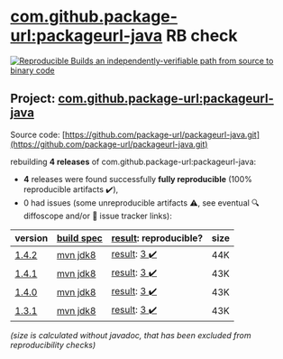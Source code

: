 [com.github.package-url:packageurl-java](https://central.sonatype.com/artifact/com.github.package-url/packageurl-java/versions) RB check
=======

[![Reproducible Builds](https://reproducible-builds.org/images/logos/rb.svg) an independently-verifiable path from source to binary code](https://reproducible-builds.org/)

## Project: [com.github.package-url:packageurl-java](https://central.sonatype.com/artifact/com.github.package-url/packageurl-java/versions)

Source code: [https://github.com/package-url/packageurl-java.git](https://github.com/package-url/packageurl-java.git)

rebuilding **4 releases** of com.github.package-url:packageurl-java:
- **4** releases were found successfully **fully reproducible** (100% reproducible artifacts :heavy_check_mark:),
- 0 had issues (some unreproducible artifacts :warning:, see eventual :mag: diffoscope and/or :memo: issue tracker links):

| version | [build spec](/BUILDSPEC.md) | [result](https://reproducible-builds.org/docs/jvm/): reproducible? | size |
| -- | --------- | ------ | -- |
| [1.4.2](https://central.sonatype.com/artifact/com.github.package-url/packageurl-java/1.4.2/pom) | [mvn jdk8](packageurl-java-1.4.2.buildspec) | [result](packageurl-java-1.4.2.buildinfo): [3 :heavy_check_mark: ](packageurl-java-1.4.2.buildcompare) | 44K |
| [1.4.1](https://central.sonatype.com/artifact/com.github.package-url/packageurl-java/1.4.1/pom) | [mvn jdk8](packageurl-java-1.4.1.buildspec) | [result](packageurl-java-1.4.1.buildinfo): [3 :heavy_check_mark: ](packageurl-java-1.4.1.buildcompare) | 43K |
| [1.4.0](https://central.sonatype.com/artifact/com.github.package-url/packageurl-java/1.4.0/pom) | [mvn jdk8](packageurl-java-1.4.0.buildspec) | [result](packageurl-java-1.4.0.buildinfo): [3 :heavy_check_mark: ](packageurl-java-1.4.0.buildcompare) | 43K |
| [1.3.1](https://central.sonatype.com/artifact/com.github.package-url/packageurl-java/1.3.1/pom) | [mvn jdk8](packageurl-java-1.3.1.buildspec) | [result](packageurl-java-1.3.1.buildinfo): [3 :heavy_check_mark: ](packageurl-java-1.3.1.buildcompare) | 43K |

<i>(size is calculated without javadoc, that has been excluded from reproducibility checks)</i>
